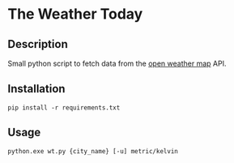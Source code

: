 # The Weather Today

## Description
Small python script to fetch data from the [open weather map](https://openweathermap.org/) API.

## Installation
`pip install -r requirements.txt`

## Usage
`python.exe wt.py {city_name} [-u] metric/kelvin`